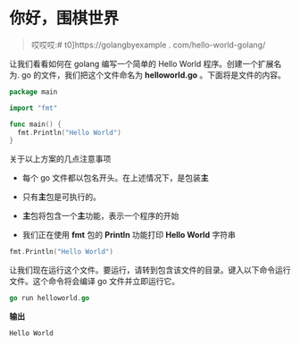 # 你好，围棋世界

> 哎哎哎:# t0]https://golangbyexample . com/hello-world-golang/

让我们看看如何在 golang 编写一个简单的 Hello World 程序。创建一个扩展名为. go 的文件，我们把这个文件命名为 **helloworld.go** 。下面将是文件的内容。

```go
package main  

import "fmt" 

func main() { 
  fmt.Println("Hello World") 
}
```

关于以上方案的几点注意事项

*   每个 go 文件都以包名开头。在上述情况下，是包装**主**

*   只有**主**包是可执行的。

*   **主**包将包含一个**主**功能，表示一个程序的开始

*   我们正在使用 **fmt** 包的 **Println** 功能打印 **Hello World** 字符串

```go
fmt.Println("Hello World")
```

让我们现在运行这个文件。要运行，请转到包含该文件的目录。键入以下命令运行文件。这个命令将会编译 go 文件并立即运行它。

```go
go run helloworld.go
```

**输出**

```go
Hello World
```